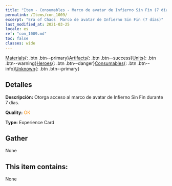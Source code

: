 ```yaml
---
title: "Item - Consumables - Marco de avatar de Infierno Sin Fin (7 días)"
permalink: /Items/con_1009/
excerpt: "Era of Chaos  Marco de avatar de Infierno Sin Fin (7 días)"
last_modified_at: 2021-03-25
locale: es
ref: "con_1009.md"
toc: false
classes: wide
---
```

 [Materials](/es/Items/){: .btn .btn--primary}[Artifacts](/es/Items/Artifacts/){: .btn .btn--success}[Units](/es/Items/Units/){: .btn .btn--warning}[Heroes](/es/Items/Heroes/){: .btn .btn--danger}[Consumables](/es/Items/Consumables/){: .btn .btn--info}[Unknown](/es/Items/Unknown/){: .btn .btn--primary}

## Detalles
 **Descripción:** Otorga acceso al marco de avatar de Infierno Sin Fin durante 7 días.

 **Quality:** <span style="color: #FF8C00">OK</span>

 **Type:** Experience Card

## Gather

  None

## This item contains:

  None

